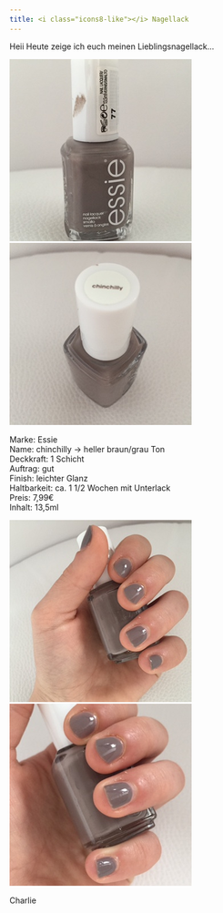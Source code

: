 ```yaml
---
title: <i class="icons8-like"></i> Nagellack
---
```


Heii
Heute zeige ich euch meinen Lieblingsnagellack...

<div class="collage-1-2">
  <img src="/assets/images/EssieChinchilly/1.JPG">
  <img src="/assets/images/EssieChinchilly/2.JPG">
</div>

Marke: Essie <br>
Name: chinchilly -> heller braun/grau Ton <br>
Deckkraft: 1 Schicht <br>
Auftrag: gut <br>
Finish: leichter Glanz <br>
Haltbarkeit: ca. 1 1/2 Wochen mit Unterlack <br>
Preis: 7,99€ <br>
Inhalt: 13,5ml <br>

<div class="collage-1-2">
  <img src="/assets/images/EssieChinchilly/3.JPG">
  <img src="/assets/images/EssieChinchilly/4.JPG">
</div>

Charlie <i class="icons8-like"></i>
